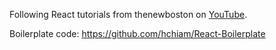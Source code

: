 Following React tutorials from thenewboston on [YouTube](https://www.youtube.com/watch?v=-AbaV3nrw6E&list=PL6gx4Cwl9DGBuKtLgPR_zWYnrwv-JllpA).

Boilerplate code: https://github.com/hchiam/React-Boilerplate
